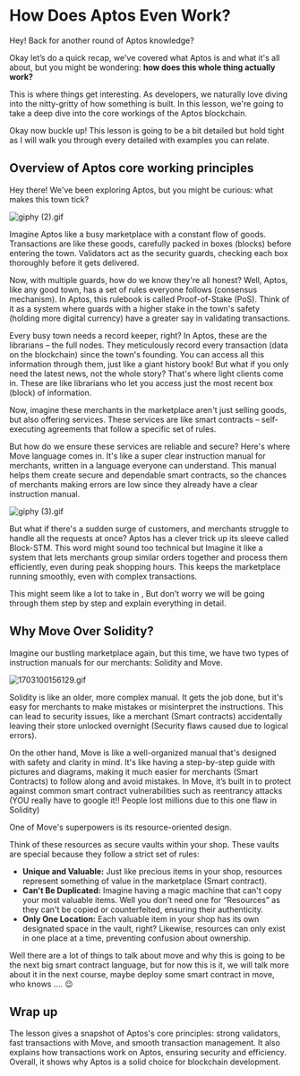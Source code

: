 # How Does Aptos Even Work?

Hey! Back for another round of Aptos knowledge?

Okay let’s do a quick recap, we've covered what Aptos is and what it's all about, but you might be wondering: **how does this whole thing actually work?**

This is where things get interesting. As developers, we naturally love diving into the nitty-gritty of how something is built.  ️In this lesson, we're going to take a deep dive into the core workings of the Aptos blockchain.

Okay now buckle up! This lesson is going to be a bit detailed but hold tight as I will walk you through every detailed with examples you can relate.

## Overview of Aptos core working principles

Hey there! We've been exploring Aptos, but you might be curious: what makes this town tick?

![giphy (2).gif](https://github.com/0xmetaschool/Learning-Projects/blob/main/Aptos%20C1%20Introduction%20to%20Aptos/2.%20Understanding%20Aptos%20Architecture/How%20Does%20Aptos%20Even%20Work%20(Part-I)%20Assets/giphy_(2).gif?raw=true)

Imagine Aptos like a busy marketplace with a constant flow of goods. Transactions are like these goods, carefully packed in boxes (blocks) before entering the town. Validators act as the security guards, checking each box thoroughly before it gets delivered.

Now, with multiple guards, how do we know they're all honest? Well, Aptos, like any good town, has a set of rules everyone follows (consensus mechanism). In Aptos, this rulebook is called Proof-of-Stake (PoS). Think of it as a system where guards with a higher stake in the town's safety (holding more digital currency) have a greater say in validating transactions.

Every busy town needs a record keeper, right? In Aptos, these are the librarians – the full nodes. They meticulously record every transaction (data on the blockchain) since the town's founding. You can access all this information through them, just like a giant history book! But what if you only need the latest news, not the whole story? That's where light clients come in. These are like librarians who let you access just the most recent box (block) of information.

Now, imagine these merchants in the marketplace aren't just selling goods, but also offering services. These services are like smart contracts – self-executing agreements that follow a specific set of rules.

But how do we ensure these services are reliable and secure? Here's where Move language comes in. It's like a super clear instruction manual for merchants, written in a language everyone can understand. This manual helps them create secure and dependable smart contracts, so the chances of merchants making errors are low since they already have a clear instruction manual.

![giphy (3).gif](https://github.com/0xmetaschool/Learning-Projects/blob/main/Aptos%20C1%20Introduction%20to%20Aptos/2.%20Understanding%20Aptos%20Architecture/How%20Does%20Aptos%20Even%20Work%20(Part-I)%20Assets/giphy_(3).gif?raw=true)

But what if there's a sudden surge of customers, and merchants struggle to handle all the requests at once? Aptos has a clever trick up its sleeve called Block-STM. This word might sound too technical but Imagine it like a system that lets merchants group similar orders together and process them efficiently, even during peak shopping hours. This keeps the marketplace running smoothly, even with complex transactions. 

This might seem like a lot to take in , But don’t worry we will be going through them step by step and explain everything in detail. 

## Why Move Over Solidity?

Imagine our bustling marketplace again, but this time, we have two types of instruction manuals for our merchants: Solidity and Move.

![1703100156129.gif](https://github.com/0xmetaschool/Learning-Projects/blob/main/Aptos%20C1%20Introduction%20to%20Aptos/2.%20Understanding%20Aptos%20Architecture/How%20Does%20Aptos%20Even%20Work%20(Part-I)%20Assets/1703100156129.gif?raw=true)

Solidity is like an older, more complex manual. It gets the job done, but it's easy for merchants to make mistakes or misinterpret the instructions. This can lead to security issues, like a merchant (Smart contracts) accidentally leaving their store unlocked overnight (Security flaws caused due to logical errors).

On the other hand, Move is like a well-organized manual that's designed with safety and clarity in mind. It's like having a step-by-step guide with pictures and diagrams, making it much easier for merchants (Smart Contracts) to follow along and avoid mistakes. In Move, it’s built in to protect against common smart contract vulnerabilities such as reentrancy attacks (YOU really have to google it!! People lost millions due to this one flaw in Solidity)

One of Move's superpowers is its resource-oriented design.

Think of these resources as secure vaults within your shop. These vaults are special because they follow a strict set of rules:

- **Unique and Valuable:** Just like precious items in your shop, resources represent something of value in the marketplace (Smart contract).
- **Can't Be Duplicated:** Imagine having a magic machine that can't copy your most valuable items. Well you don’t need one for “Resources” as they can't be copied or counterfeited, ensuring their authenticity.
- **Only One Location:** Each valuable item in your shop has its own designated space in the vault, right? Likewise, resources can only exist in one place at a time, preventing confusion about ownership.

Well there are a lot of things to talk about move and why this is going to be the next big smart contract language, but for now this is it, we will talk more about it in the next course, maybe deploy some smart contract in move, who knows …. 😉

## Wrap up

The lesson gives a snapshot of Aptos's core principles: strong validators, fast transactions with Move, and smooth transaction management. It also explains how transactions work on Aptos, ensuring security and efficiency. Overall, it shows why Aptos is a solid choice for blockchain development.